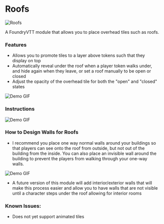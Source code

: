 # Roofs
![Roofs](https://img.shields.io/endpoint?url=https%3A%2F%2Fraw.githubusercontent.com%2FLeague-of-Foundry-Developers%2Fleague-repo-status%2Fshields-endpoint%2Froofs.json)


A FoundryVTT module that allows you to place overhead tiles such as roofs.

### Features
- Allows you to promote tiles to a layer above tokens such that they display on top
- Automatically reveal under the roof when a player token walks under, and hide again when they leave, or set a roof manually to be open or closed
- Adjust the opacity of the overhead tile for both the "open" and "closed" states

![Demo GIF](https://raw.githubusercontent.com/VanceCole/roofs/master/docs/demo.gif)

### Instructions

![Demo GIF](https://raw.githubusercontent.com/VanceCole/roofs/master/docs/controls.png)

### How to Design Walls for Roofs

- I recommend you place one way normal walls around your buildings so that players can see onto the roof from outside, but not out of the building from the inside. You can also place an invisible wall around the building to prevent the players from walking through your one-way walls.

![Demo GIF](https://raw.githubusercontent.com/VanceCole/roofs/master/docs/wallsetup.png)

- A future version of this module will add interior/exterior walls that will make this process easier and allow you to have walls that are not visible until a character steps under the roof allowing for interior rooms

### Known Issues:
- Does not yet support animated tiles
